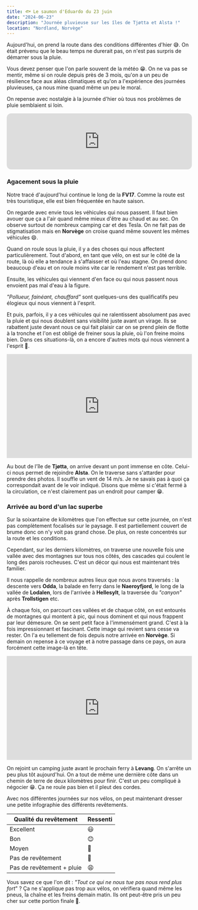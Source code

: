 ```yaml
---
title: 🐟 Le saumon d'Eduardo du 23 juin
date: "2024-06-23"
description: "Journée pluvieuse sur les îles de Tjøtta et Alsta !"
location: "Nordland, Norvège"
---
```


Aujourd'hui, on prend la route dans des conditions différentes d'hier 😅. On était prévenu que le beau temps ne durerait pas, on n'est pas surpris de démarrer sous la pluie.

Vous devez penser que l'on parle souvent de la météo 😁. On ne va pas se mentir, même si on roule depuis près de 3 mois, qu'on a un peu de résilience face aux aléas climatiques et qu'on a l'expérience des journées pluvieuses, ça nous mine quand même un peu le moral.

On repense avec nostalgie à la journée d'hier où tous nos problèmes de pluie semblaient si loin.

<iframe style="border-radius:12px" src="https://open.spotify.com/embed/track/3BQHpFgAp4l80e1XslIjNI?utm_source=generator" width="100%" height="152" frameBorder="0" allow="autoplay; clipboard-write; encrypted-media; picture-in-picture" loading="lazy"></iframe>

### Agacement sous la pluie

Notre tracé d'aujourd'hui continue le long de la **FV17**. Comme la route est très touristique, elle est bien fréquentée en haute saison.

On regarde avec envie tous les véhicules qui nous passent. Il faut bien avouer que ça a l'air quand même mieux d'être au chaud et au sec. On observe surtout de nombreux camping car et des Tesla. On ne fait pas de stigmatisation mais en **Norvège** on croise quand même souvent les mêmes véhicules 😄.

Quand on roule sous la pluie, il y a des choses qui nous affectent particulièrement. Tout d'abord, en tant que vélo, on est sur le côté de la route, là où elle a tendance à s'affaisser et où l'eau stagne. On prend donc beaucoup d'eau et on roule moins vite car le rendement n'est pas terrible.

Ensuite, les véhicules qui viennent d'en face ou qui nous passent nous envoient pas mal d'eau à la figure.

_"Pollueur, fainéant, chauffard"_ sont quelques-uns des qualificatifs peu élogieux qui nous viennent à l'esprit.

Et puis, parfois, il y a ces véhicules qui ne ralentissent absolument pas avec la pluie et qui nous doublent sans visibilité juste avant un virage. Ils se rabattent juste devant nous ce qui fait plaisir car on se prend plein de flotte à la tronche et l'on est obligé de freiner sous la pluie, où l'on freine moins bien. Dans ces situations-là, on a encore d'autres mots qui nous viennent a l'esprit 🤣.

<div style="width: 100%; height: 0; position: relative; padding-bottom: 56%;"><iframe src="https://giphy.com/embed/EPsdF1SvWrzHy" style="top: 0; left: 0; width: 100%; height: 100%; position: absolute; border: 0;" allowfullscreen scrolling="no" allow="encrypted-media;" class="giphy-embed"></iframe></div>

Au bout de l'île de **Tjøtta**, on arrive devant un pont immense en côte. Celui-ci nous permet de rejoindre **Alsta**. On le traverse sans s'attarder pour prendre des photos. Il souffle un vent de 14 m/s. Je ne savais pas à quoi ça correspondait avant de le voir indiqué. Disons que même si c'était fermé à la circulation, ce n'est clairement pas un endroit pour camper 😁.

### Arrivée au bord d'un lac superbe

Sur la soixantaine de kilomètres que l'on effectue sur cette journée, on n'est pas complètement focalisés sur le paysage. Il est partiellement couvert de brume donc on n'y voit pas grand chose. De plus, on reste concentrés sur la route et les conditions.

Cependant, sur les derniers kilomètres, on traverse une nouvelle fois une vallée avec des montagnes sur tous nos côtés, des cascades qui coulent le long des parois rocheuses. C'est un décor qui nous est maintenant très familier.

Il nous rappelle de nombreux autres lieux que nous avons traversés : la descente vers **Odda**, la balade en ferry dans le **Naeroyfjord**, le long de la vallée de **Lodalen**, lors de l'arrivée à **Hellesylt**, la traversée du _"canyon"_ après **Trollstigen** etc.

À chaque fois, on parcourt ces vallées et de chaque côté, on est entourés de montagnes qui montent à pic, qui nous dominent et qui nous frappent par leur démesure. On se sent petit face à l'immensément grand. C'est à la fois impressionnant et fascinant. Cette image qui revient sans cesse va rester. On l'a eu tellement de fois depuis notre arrivée en **Norvège**. Si demain on repense à ce voyage et à notre passage dans ce pays, on aura forcément cette image-là en tête.

<div style="width: 100%; height: 0; position: relative; padding-bottom: 56%;"><iframe src="https://giphy.com/embed/2wX0gLjH30bzzxpP8K" style="top: 0; left: 0; width: 100%; height: 100%; position: absolute; border: 0;" allowfullscreen scrolling="no" allow="encrypted-media;" class="giphy-embed"></iframe></div>

On rejoint un camping juste avant le prochain ferry à **Levang**. On s'arrête un peu plus tôt aujourd'hui. On a tout de même une dernière côte dans un chemin de terre de deux kilomètres pour finir. C'est un peu compliqué à négocier 😁. Ça ne roule pas bien et il pleut des cordes.

Avec nos différentes journées sur nos vélos, on peut maintenant dresser une petite infographie des différents revêtements.

| Qualité du revêtement     | Ressenti |
| ------------------------- | -------- |
| Excellent                 | 😃       |
| Bon                       | 😊       |
| Moyen                     | 🫤       |
| Pas de revêtement         | 🥴       |
| Pas de revêtement + pluie | 😩       |

Vous savez ce que l'on dit : _"Tout ce qui ne nous tue pas nous rend plus fort_" ? Ça ne s'applique pas trop aux vélos, on vérifiera quand même les pneus, la chaîne et les freins demain matin. Ils ont peut-être pris un peu cher sur cette portion finale 🤪.
